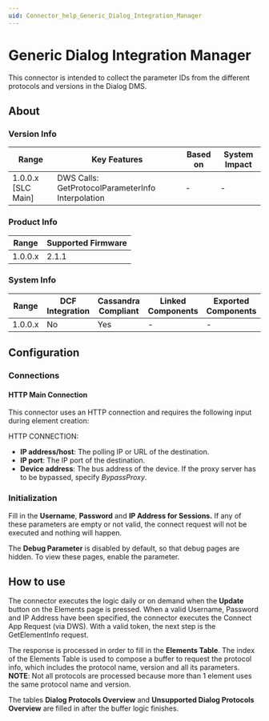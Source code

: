 ```yaml
---
uid: Connector_help_Generic_Dialog_Integration_Manager
---
```


# Generic Dialog Integration Manager

This connector is intended to collect the parameter IDs from the different protocols and versions in the Dialog DMS.

## About

### Version Info

| **Range**            | **Key Features**                                  | **Based on** | **System Impact** |
|----------------------|---------------------------------------------------|--------------|-------------------|
| 1.0.0.x \[SLC Main\] | DWS Calls: GetProtocolParameterInfo Interpolation | \-           | \-                |

### Product Info

| Range     | Supported Firmware     |
|-----------|------------------------|
| 1.0.0.x   | 2.1.1                  |

### System Info

| Range     | DCF Integration     | Cassandra Compliant     | Linked Components     | Exported Components     |
|-----------|---------------------|-------------------------|-----------------------|-------------------------|
| 1.0.0.x   | No                  | Yes                     | \-                    | \-                      |

## Configuration

### Connections

#### HTTP Main Connection

This connector uses an HTTP connection and requires the following input during element creation:

HTTP CONNECTION:

- **IP address/host**: The polling IP or URL of the destination.
- **IP port**: The IP port of the destination.
- **Device address**: The bus address of the device. If the proxy server has to be bypassed, specify *BypassProxy*.

### Initialization

Fill in the **Username**, **Password** and **IP Address for Sessions.** If any of these parameters are empty or not valid, the connect request will not be executed and nothing will happen.

The **Debug Parameter** is disabled by default, so that debug pages are hidden. To view these pages, enable the parameter.

## How to use

The connector executes the logic daily or on demand when the **Update** button on the Elements page is pressed. When a valid Username, Password and IP Address have been specified, the connector executes the Connect App Request (via DWS). With a valid token, the next step is the GetElementInfo request.

The response is processed in order to fill in the **Elements Table**. The index of the Elements Table is used to compose a buffer to request the protocol info, which includes the protocol name, version and all its parameters.
**NOTE**: Not all protocols are processed because more than 1 element uses the same protocol name and version.

The tables **Dialog Protocols Overview** and **Unsupported Dialog Protocols Overview** are filled in after the buffer logic finishes.
